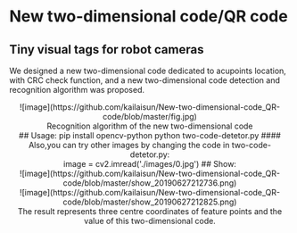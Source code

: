 # New two-dimensional code/QR code 


## Tiny visual tags for robot cameras
We designed a new two-dimensional code dedicated to acupoints location, with CRC check function, and a new two-dimensional code detection and recognition algorithm was proposed.</br>

 <div align=center>![image](https://github.com/kailaisun/New-two-dimensional-code_QR-code/blob/master/fig.jpg)</br>
 Recognition algorithm of the new two-dimensional code</br>
## Usage:
    pip install opencv-python
    python two-code-detetor.py
#### Also,you can try other images by changing the code in two-code-detetor.py:</br> 
    image = cv2.imread('./images/0.jpg')
## Show:
 <div align=center>![image](https://github.com/kailaisun/New-two-dimensional-code_QR-code/blob/master/show_20190627212736.png)</br>
 <div align=center>![image](https://github.com/kailaisun/New-two-dimensional-code_QR-code/blob/master/show_20190627212825.png)</br>
 The result represents three centre coordinates of feature points and the value of this two-dimensional code.


